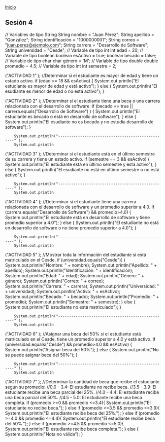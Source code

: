 <!-- No borrar o modificar -->
[Inicio](./index.md)

## Sesión 4

// Variables de tipo String
String nombre = "Juan Pérez";
String apellido = "González";
String identificación = "1000000001";
String correo = "juan.perez@ejemplo.com";
String carrera = "Desarrollo de Software";
String universidad = "Cesde";
// Variable de tipo int
int edad = 20;
// Variable de tipo boolean
boolean esActivo = true;
boolean becado = false;
// Variable de tipo char
char género = 'M';
// Variable de tipo double
double promedio = 4.5;
// Variable de tipo int
int semestre = 2;


<!-- Su documentación aquí -->

("ACTIVIDAD 1" );
        //Determinar si el estudiante es mayor de edad y tiene un estado activo.
        if (edad >= 18 && esActivo) {
            System.out.println("El estudiante es mayor de edad y está activo");
        }
        else {
            System.out.println("El esudiante es menor de edad o no está activo");
        }        

("ACTIVIDAD 2" );
        //Determinar si el estudiante tiene una beca o una carrera relacionada con el desarrollo de software.
        if (becado == true || carrera.equals("Desarrollo de Software") ) {
            System.out.println("El estudiante es becado o está en desarrollo de software");
        }
        else {
            System.out.println("El esudiante no es becado y no estudia desarrollo de software");
        }        
        
        System.out.println("--------------------------------------------------" );
        System.out.println

("ACTIVIDAD 3" );
        //Determinar si el estudiante está en el último semestre de su carrera y tiene un estado activo.
        if (semestre == 3 && esActivo) {
            System.out.println("El estudiante está en último semestre y está activo");
        }
        else {
            System.out.println("El esudiante no está en último semestre o no está activo");
        }  
        
        System.out.println("--------------------------------------------------" );
        System.out.println

("ACTIVIDAD 4" );
        //Determinar si el estudiante tiene una carrera relacionada con el desarrollo de software y un promedio superior a 4.0.
        if (carrera.equals("Desarrollo de Software") && promedio>4.0) {
            System.out.println("El estudiante está en desarrollo de software y tiene promedio superior a 4.0");
        }
        else {
            System.out.println("El estudiante no está en desarrollo de software o no tiene promedio superior a 4.0");
        }  
                
        System.out.println("--------------------------------------------------" );
        System.out.println

("ACTIVIDAD 5" );
        //Mostrar toda la información del estudiante si está matriculado en el Cesde.
        if (universidad.equals("Cesde")) {
            System.out.println("Nombre: " + nombre);
            System.out.println("Apellido: " + apellido);
            System.out.println("Identificación: " + identificación);
            System.out.println("Edad: " + edad);
            System.out.println("Género: " + género);
            System.out.println("Correo: " + correo);
            System.out.println("Carrera: " + carrera);
            System.out.println("Universidad: " + universidad);
            System.out.println("Activo: " + esActivo);
            System.out.println("Becado: " + becado);
            System.out.println("Promedio: " + promedio);
            System.out.println("Semestre: " + semestre);
        }
        else {
            System.out.println("El estudiante no está matriculado");
        }  
        
        System.out.println("--------------------------------------------------" );
        System.out.println

("ACTIVIDAD 6" );
        //Asignar una beca del 50% si el estudiante está matriculado en el Cesde, tiene un promedio superior a 4.0 y está activo.
        if (universidad.equals("Cesde") && promedio>4.0 && esActivo) {
            System.out.println("Asignar beca del 50%");
        }
        else {
            System.out.println("No se puede asignar beca del 50%");
        }
        
        System.out.println("--------------------------------------------------" );
        System.out.println

("ACTIVIDAD 7" );
        //Determinar la cantidad de beca que recibe el estudiante según su promedio:
        //0.0 - 3.4: El estudiante no recibe beca.
        //3.5 - 3.9: El estudiante recibe una beca parcial del 25%.
        //4.0 - 4.4: El estudiante recibe una beca parcial del 50%.
        //4.5 - 5.0: El estudiante recibe una beca completa.
        if (promedio >=0 && promedio <=3.4){
            System.out.println("El estudiante no recibe beca.");
        }
        else if (promedio >=3.5 && promedio <=3.9){
            System.out.println("El estudiante recibe beca del 25%.");
        }
        else if (promedio >=4.0 && promedio <=4.4){
            System.out.println("El estudiante recibe beca del 50%.");
        }
        else if (promedio >=4.5 && promedio <=5.0){
            System.out.println("El estudiante recibe beca completa.");
        }
        else {
            System.out.println("Nota no válida");
        }
        







